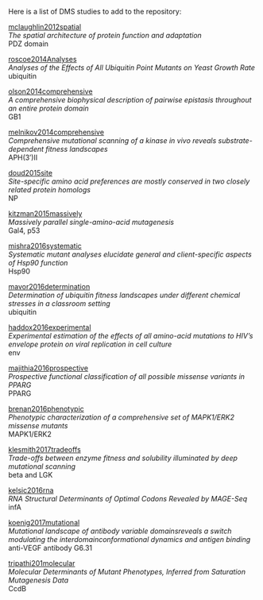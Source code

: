 Here is a list of DMS studies to add to the repository:  

[mclaughlin2012spatial](http://www.nature.com/nature/journal/v491/n7422/pdf/nature11500.pdf)   
*The spatial architecture of protein function and
adaptation*  
PDZ domain

[roscoe2014Analyses](http://ac.els-cdn.com/S0022283613000636/1-s2.0-S0022283613000636-main.pdf?_tid=4c8ee90e-14bc-11e7-9642-00000aacb362&acdnat=1490818643_3730c928506e536d8375dee44c8e426f)  
*Analyses of the Effects of All Ubiquitin Point Mutants on
Yeast Growth Rate*  
ubiquitin   

[olson2014comprehensive](http://ac.els-cdn.com/S0960982214012688/1-s2.0-S0960982214012688-main.pdf?_tid=efadb44e-14bc-11e7-8c18-00000aacb35d&acdnat=1490818916_3fa220dec513e9c0711b9f718bd0ed0f)  
*A comprehensive biophysical description of pairwise epistasis throughout an entire protein domain*  
GB1  

[melnikov2014comprehensive](https://oup.silverchair-cdn.com/oup/backfile/Content_public/Journal/nar/42/14/10.1093/nar/gku511/3/gku511.pdf?Expires=1491239445&Signature=SOPm6QvYXYSXhEyEYeBgeFeOxoIgmiL-k7e3Uvk6qTSvfbDAQYjHcqNg39Qp-GJ7Ea7ads2EBBzs2OTEAIFHU8c5QgL2yeoI63SIJw03F95SubrgKOJGjP7E6s4AENW7MrRgwIVAS-xb0SorfDznDyLokv-4Tivq4FSC6OCYKjRHq4ZY2N9~hO3UGx1PNgcXJzQfzFb407NDhasyHZXM~PipXOWkacOHwzj-1ToZ9tb6sQMUkuSxiKH5R0lYRcEHkJ4Abmzcl6q6sj~Z1Rj0xHYcTKryfsFlTsQAJaURigF3ogOW2WF31ny38BJNYpxRpvgHFEJN9~cgkTyvkB2jeA__&Key-Pair-Id=APKAIUCZBIA4LVPAVW3Q)   
*Comprehensive mutational scanning of a kinase in vivo reveals substrate-dependent fitness landscapes*  
APH(3′)II  

[doud2015site](https://academic.oup.com/mbe/article/32/11/2944/982113/Site-Specific-Amino-Acid-Preferences-Are-Mostly)  
*Site-specific amino acid preferences are mostly conserved in two closely related protein homologs*  
NP

[kitzman2015massively](http://www.nature.com/nmeth/journal/v12/n3/pdf/nmeth.3223.pdf)  
*Massively parallel single-amino-acid mutagenesis*  
Gal4, p53

[mishra2016systematic](http://ac.els-cdn.com/S2211124716303175/1-s2.0-S2211124716303175-main.pdf?_tid=ceb214be-14bd-11e7-8d9f-00000aacb35e&acdnat=1490819290_99c62c0c6d511fad788c96ef51056d76)    
*Systematic mutant analyses elucidate general and client-specific aspects of Hsp90 function*  
Hsp90


[mavor2016determination](https://elifesciences.org/content/5/e15802)  
*Determination of ubiquitin fitness landscapes under different chemical stresses in a classroom setting*    
ubiquitin

[haddox2016experimental](http://journals.plos.org/plospathogens/article/file?id=10.1371/journal.ppat.1006114&type=printable)  
*Experimental estimation of the effects of all amino-acid mutations to HIV’s envelope protein on viral replication in cell culture*  
env

[majithia2016prospective](http://www.nature.com/ng/journal/v48/n12/pdf/ng.3700.pdf)    
*Prospective functional classification of all possible missense variants in PPARG*  
PPARG

[brenan2016phenotypic](http://ac.els-cdn.com/S2211124716313171/1-s2.0-S2211124716313171-main.pdf?_tid=63164508-14be-11e7-906d-00000aab0f6b&acdnat=1490819540_78812c05444e95cbd7db52bfb4b6fdac)    
*Phenotypic characterization of a comprehensive set of MAPK1/ERK2 missense mutants*  
MAPK1/ERK2

[klesmith2017tradeoffs](http://www.pnas.org/content/114/9/2265.full.pdf)  
*Trade-offs between enzyme fitness and solubility illuminated by deep mutational scanning*  
beta and LGK

[kelsic2016rna](http://www.cell.com/cell-systems/pdf/S2405-4712(16)30368-4.pdf)  
*RNA Structural Determinants of Optimal Codons Revealed by MAGE-Seq*  
infA

[koenig2017mutational](http://www.pnas.org/content/114/4/E486.full.pdf)    
*Mutational landscape of antibody variable domainsreveals a switch modulating the interdomainconformational dynamics and antigen binding*  
anti-VEGF antibody G6.31   

[tripathi201molecular](https://oup.silverchair-cdn.com/oup/backfile/Content_public/Journal/mbe/33/11/10.1093_molbev_msw182/2/msw182.pdf?Expires=1491347672&Signature=XJwz9Ho1R8-ssIBXp4kgfaU1AwlgiNu7nuYmriEGmIkS2YRgbfcyOBMe0NkbyvZ-TP8p24xgzCX6k9RbtSO0DQLjEsi17IGOqvBgifBTbcc6ubrByOf4DmP-mjfQhfjAB183ahU0oNM3Q-6nP7qjQeaZOMTi8w2yDwA1ySLYbuEdJBVunOY7-F3Jg6tccayYvePtHK3H-LB5YYa1ZmG3nTnNwtdyxZGIpB9256tiqXvfOvzNXvm~JMBfkOw8nJiMWfd6v7f6qysLSMSP4bZ2nfiimUaGmBbNZCCk0danQbpuHEe6NRLYZxytE3ltUWajOTuOKBLf5xa36xpCGuXnqg__&Key-Pair-Id=APKAIUCZBIA4LVPAVW3Q)    
*Molecular Determinants of Mutant Phenotypes, Inferred from Saturation Mutagenesis Data*  
CcdB  
